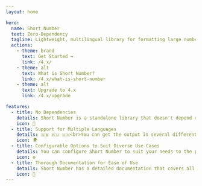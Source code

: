 ```yaml
---
layout: home

hero:
  name: Short Number
  text: Zero-Dependency
  tagline: Lightweight, multilingual library for formatting large numbers into compact, human-readable abbreviations
  actions:
    - theme: brand
      text: Get Started →
      link: /4.x/
    - theme: alt
      text: What is Short Number?
      link: /4.x/what-is-short-number
    - theme: alt
      text: Upgrade to 4.x
      link: /4.x/upgrade

features:
  - title: No Dependencies
    details: Short Number is a standalone library that doesn't depend on any other libraries or extensions, making it lightweight and efficient. It's optimized for performance and ensures fast and accurate conversions.
    icon: 🚀
  - title: Support for Multiple Languages
    details: 🇬🇧 🇷🇺 🇺🇦<br>You can get the output in several different languages such as English, Russian, Ukrainian and you can easily contribute your own language following documentation guide
    icon: 🌍
  - title: Configurable Options to Suit Diverse Use Cases
    details: You can configure Short Number to suit your needs to the point where you can even modify the output format of the number, overwrite locales and more
    icon: ⚙️
  - title: Thorough Documentation for Ease of Use
    details: Short Number has a detailed documentation that covers all the features of the library including some of the older versions, so you can easily integrate it into your project
    icon: 📖
---
```

